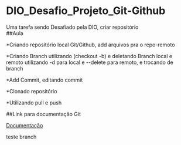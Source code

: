 # DIO_Desafio_Projeto_Git-Github
Uma tarefa sendo Desafiado pela DIO, criar repositório  
##Aula

*Criando repositório local Git/Github, add arquivos pra o repo-remoto

*Criando Branch utilizando (checkout -b) e deletando Branch local e remoto utilizando -d para local e --delete para remoto, e  trocando de branch

*Add Commit, editando commit 

*Clonado repositório 

*Utilizando pull e push

##Link para documentação Git

[Documentação](https://git-scm.com/doc)

teste branch
